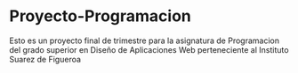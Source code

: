# Proyecto-Programacion
Esto es un proyecto final de trimestre para la asignatura de Programacion del grado superior en Diseño de Aplicaciones Web perteneciente al Instituto Suarez de Figueroa
